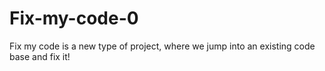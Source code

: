 # Fix-my-code-0
Fix my code is a new type of project, where we jump into an existing code base and fix it!

